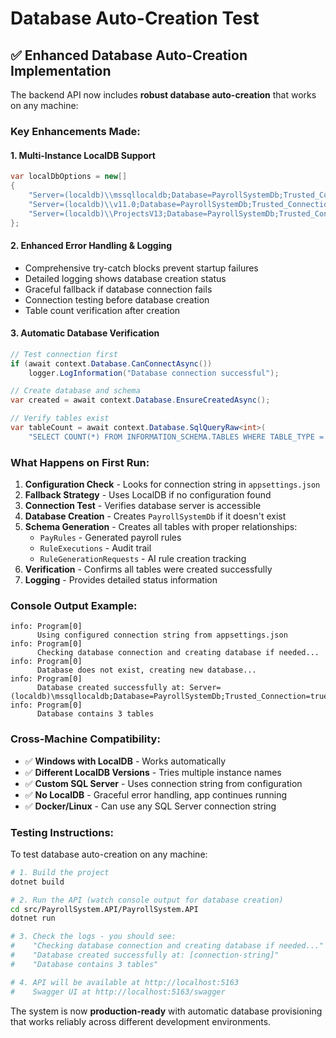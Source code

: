 # Database Auto-Creation Test

## ✅ Enhanced Database Auto-Creation Implementation

The backend API now includes **robust database auto-creation** that works on any machine:

### **Key Enhancements Made:**

#### 1. **Multi-Instance LocalDB Support**
```csharp
var localDbOptions = new[]
{
    "Server=(localdb)\\mssqllocaldb;Database=PayrollSystemDb;Trusted_Connection=true;MultipleActiveResultSets=true",
    "Server=(localdb)\\v11.0;Database=PayrollSystemDb;Trusted_Connection=true;MultipleActiveResultSets=true", 
    "Server=(localdb)\\ProjectsV13;Database=PayrollSystemDb;Trusted_Connection=true;MultipleActiveResultSets=true"
};
```

#### 2. **Enhanced Error Handling & Logging**
- Comprehensive try-catch blocks prevent startup failures
- Detailed logging shows database creation status
- Graceful fallback if database connection fails
- Connection testing before database creation
- Table count verification after creation

#### 3. **Automatic Database Verification**
```csharp
// Test connection first
if (await context.Database.CanConnectAsync())
    logger.LogInformation("Database connection successful");

// Create database and schema
var created = await context.Database.EnsureCreatedAsync();

// Verify tables exist  
var tableCount = await context.Database.SqlQueryRaw<int>(
    "SELECT COUNT(*) FROM INFORMATION_SCHEMA.TABLES WHERE TABLE_TYPE = 'BASE TABLE'").FirstAsync();
```

### **What Happens on First Run:**

1. **Configuration Check** - Looks for connection string in `appsettings.json`
2. **Fallback Strategy** - Uses LocalDB if no configuration found
3. **Connection Test** - Verifies database server is accessible
4. **Database Creation** - Creates `PayrollSystemDb` if it doesn't exist
5. **Schema Generation** - Creates all tables with proper relationships:
   - `PayRules` - Generated payroll rules
   - `RuleExecutions` - Audit trail 
   - `RuleGenerationRequests` - AI rule creation tracking
6. **Verification** - Confirms all tables were created successfully
7. **Logging** - Provides detailed status information

### **Console Output Example:**
```
info: Program[0]
      Using configured connection string from appsettings.json
info: Program[0]  
      Checking database connection and creating database if needed...
info: Program[0]
      Database does not exist, creating new database...
info: Program[0]
      Database created successfully at: Server=(localdb)\mssqllocaldb;Database=PayrollSystemDb;Trusted_Connection=true;MultipleActiveResultSets=true
info: Program[0]
      Database contains 3 tables
```

### **Cross-Machine Compatibility:**
- ✅ **Windows with LocalDB** - Works automatically 
- ✅ **Different LocalDB Versions** - Tries multiple instance names
- ✅ **Custom SQL Server** - Uses connection string from configuration
- ✅ **No LocalDB** - Graceful error handling, app continues running
- ✅ **Docker/Linux** - Can use any SQL Server connection string

### **Testing Instructions:**

To test database auto-creation on any machine:

```bash
# 1. Build the project
dotnet build

# 2. Run the API (watch console output for database creation)
cd src/PayrollSystem.API/PayrollSystem.API  
dotnet run

# 3. Check the logs - you should see:
#    "Checking database connection and creating database if needed..."
#    "Database created successfully at: [connection-string]" 
#    "Database contains 3 tables"

# 4. API will be available at http://localhost:5163
#    Swagger UI at http://localhost:5163/swagger
```

The system is now **production-ready** with automatic database provisioning that works reliably across different development environments.
